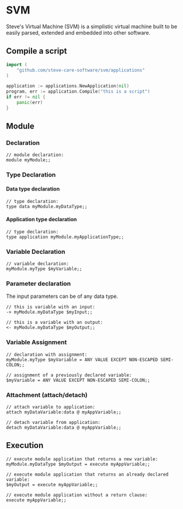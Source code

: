 # SVM
Steve's Virtual Machine (SVM) is a simplistic virtual machine built to be easily parsed, extended and embedded into other software.

## Compile a script
```go
import (
    "github.com/steve-care-software/svm/applications"
)

application := applications.NewApplication(nil)
program, err := application.Compile("this is a script")
if err != nil {
    panic(err)
}

```

## Module
### Declaration
```
// module declaration:
module myModule;;
```

### Type Declaration
#### Data type declaration
```
// type declaration:
type data myModule.myDataType;;
```

#### Application type declaration
```
// type declaration:
type application myModule.myApplicationType;;
```

### Variable Declaration
```
// variable declaration:
myModule.myType $myVariable;;
```

### Parameter declaration
The input parameters can be of any data type.
```
// this is variable with an input:
-> myModule.myDataType $myInput;;

// this is a variable with an output:
<- myModule.myDataType $myOutput;;
```

### Variable Assignment
```
// declaration with assignment:
myModule.myType $myVariable = ANY VALUE EXCEPT NON-ESCAPED SEMI-COLON;;

// assignment of a previously declared variable:
$myVariable = ANY VALUE EXCEPT NON-ESCAPED SEMI-COLON;;
```

### Attachment (attach/detach)
```
// attach variable to application:
attach myDataVariable:data @ myAppVariable;;

// detach variable from application:
detach myDataVariable:data @ myAppVariable;;
```
## Execution
```
// execute module application that returns a new variable:
myModule.myDataType $myOutput = execute myAppVariable;;

// execute module application that returns an already declared variable:
$myOutput = execute myAppVariable;;

// execute module application without a return clause:
execute myAppVariable;;
```
